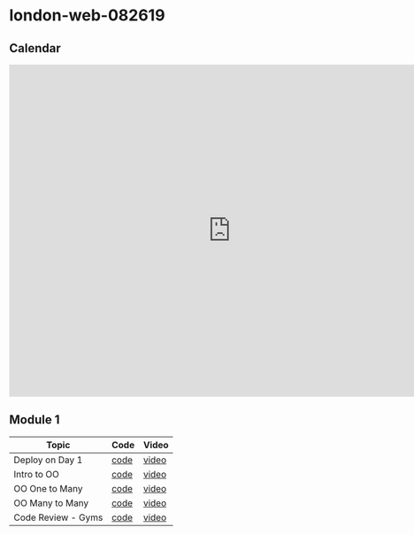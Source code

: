 # london-web-082619

## Calendar
<iframe src="https://calendar.google.com/calendar/embed?height=600&amp;wkst=2&amp;bgcolor=%23ffffff&amp;ctz=Europe%2FLondon&amp;src=ZmxhdGlyb25zY2hvb2wuY29tX3Q0cmlmYXRjb2ZvbWhiZ2MwMGczNHY2YnBvQGdyb3VwLmNhbGVuZGFyLmdvb2dsZS5jb20&amp;color=%23D50000&amp;mode=WEEK" style="border-width:0" width="800" height="600" frameborder="0" scrolling="no"></iframe>

## Module 1
| Topic            | Code                | Video                |
| -----            | ----                | -----                |
| Deploy on Day 1     |  [code](https://github.com/learn-co-students/london-web-082619/tree/master/01-deploy-on-day-1)    | [video](https://youtu.be/CIXCE-4Ha8c) |
| Intro to OO     |  [code](https://github.com/learn-co-students/london-web-082619/tree/master/02-intro-to-oo)    | [video](https://youtu.be/KOfOBRRsIME) |
| OO One to Many  | [code](https://github.com/learn-co-students/london-web-082619/tree/master/03-oo-one-to-many) | [video](https://youtu.be/8yR-dNcp3AE) |
| OO Many to Many  | [code](https://github.com/learn-co-students/london-web-082619/tree/master/04-oo-many-to-many) | [video](https://youtu.be/_4Xrhz91QNU) |
| Code Review - Gyms | [code](https://github.com/learn-co-students/london-web-082619) | [video](https://youtu.be/fj8OnTYbUik) |
